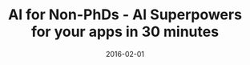---
layout: post
group: publications
showcase: true
marker: talk
title:  "AI for Non-PhDs - AI Superpowers for your apps in 30 minutes "
authors: JuniorDev.SG (2019)
summary:  <iframe width="560" height="315" src="https://www.youtube.com/embed/1gEaPTeuBmE" frameborder="0" allow="accelerometer; autoplay; encrypted-media; gyroscope; picture-in-picture" allowfullscreen></iframe>
date:   2016-02-01
projecturl: https://www.amazon.com/Systems-Evaluation-Global-History-Architecture/dp/8192473325
---